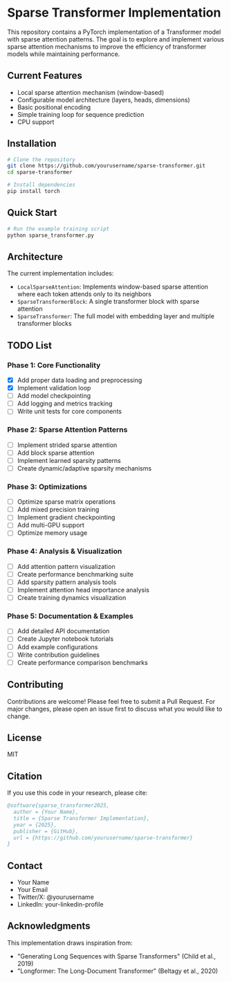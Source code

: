 # Sparse Transformer Implementation

This repository contains a PyTorch implementation of a Transformer model with sparse attention patterns. The goal is to explore and implement various sparse attention mechanisms to improve the efficiency of transformer models while maintaining performance.

## Current Features

- Local sparse attention mechanism (window-based)
- Configurable model architecture (layers, heads, dimensions)
- Basic positional encoding
- Simple training loop for sequence prediction
- CPU support

## Installation

```bash
# Clone the repository
git clone https://github.com/yourusername/sparse-transformer.git
cd sparse-transformer

# Install dependencies
pip install torch
```

## Quick Start

```python
# Run the example training script
python sparse_transformer.py
```

## Architecture

The current implementation includes:

- `LocalSparseAttention`: Implements window-based sparse attention where each token attends only to its neighbors
- `SparseTransformerBlock`: A single transformer block with sparse attention
- `SparseTransformer`: The full model with embedding layer and multiple transformer blocks

## TODO List

### Phase 1: Core Functionality
- [x] Add proper data loading and preprocessing
- [x] Implement validation loop
- [ ] Add model checkpointing
- [ ] Add logging and metrics tracking
- [ ] Write unit tests for core components

### Phase 2: Sparse Attention Patterns
- [ ] Implement strided sparse attention
- [ ] Add block sparse attention
- [ ] Implement learned sparsity patterns
- [ ] Create dynamic/adaptive sparsity mechanisms

### Phase 3: Optimizations
- [ ] Optimize sparse matrix operations
- [ ] Add mixed precision training
- [ ] Implement gradient checkpointing
- [ ] Add multi-GPU support
- [ ] Optimize memory usage

### Phase 4: Analysis & Visualization
- [ ] Add attention pattern visualization
- [ ] Create performance benchmarking suite
- [ ] Add sparsity pattern analysis tools
- [ ] Implement attention head importance analysis
- [ ] Create training dynamics visualization

### Phase 5: Documentation & Examples
- [ ] Add detailed API documentation
- [ ] Create Jupyter notebook tutorials
- [ ] Add example configurations
- [ ] Write contribution guidelines
- [ ] Create performance comparison benchmarks

## Contributing

Contributions are welcome! Please feel free to submit a Pull Request. For major changes, please open an issue first to discuss what you would like to change.

## License

MIT

## Citation

If you use this code in your research, please cite:

```bibtex
@software{sparse_transformer2025,
  author = {Your Name},
  title = {Sparse Transformer Implementation},
  year = {2025},
  publisher = {GitHub},
  url = {https://github.com/yourusername/sparse-transformer}
}
```

## Contact

- Your Name
- Your Email
- Twitter/X: @yourusername
- LinkedIn: your-linkedin-profile

## Acknowledgments

This implementation draws inspiration from:
- "Generating Long Sequences with Sparse Transformers" (Child et al., 2019)
- "Longformer: The Long-Document Transformer" (Beltagy et al., 2020)
